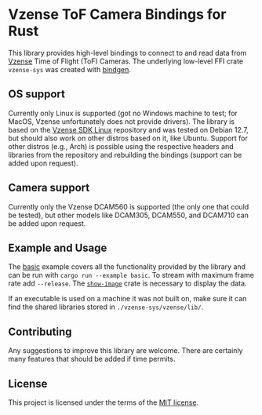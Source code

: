 # Vzense ToF Camera Bindings for Rust

This library provides high-level bindings to connect to and read data from [Vzense](https://www.vzense.com) Time of Flight (ToF) Cameras. The underlying low-level FFI crate `vzense-sys` was created with [bindgen](https://docs.rs/bindgen/latest/bindgen).

## OS support

Currently only Linux is supported (got no Windows machine to test; for MacOS, Vzense unfortunately does not provide drivers). The library is based on the [Vzense SDK Linux](https://github.com/Vzense/Vzense_SDK_Linux) repository and was tested on Debian 12.7, but should also work on other distros based on it, like Ubuntu. Support for other distros (e.g., Arch) is possible using the respective headers and libraries from the repository and rebuilding the bindings (support can be added upon request).

## Camera support

Currently only the Vzense DCAM560 is supported (the only one that could be tested), but other models like DCAM305, DCAM550, and DCAM710 can be added upon request.

## Example and Usage

The [basic](examples/basic.rs) example covers all the functionality provided by the library and can be run with `cargo run --example basic`. To stream with maximum frame rate add `--release`. The [`show-image`](https://docs.rs/show-image/latest/show_image) crate is necessary to display the data.  

If an executable is used on a machine it was not built on, make sure it can find the shared libraries stored in `./vzense-sys/vzense/lib/`.

## Contributing

Any suggestions to improve this library are welcome. There are certainly many features that should be added if time permits.

## License

This project is licensed under the terms of the [MIT license](LICENSE.txt).
